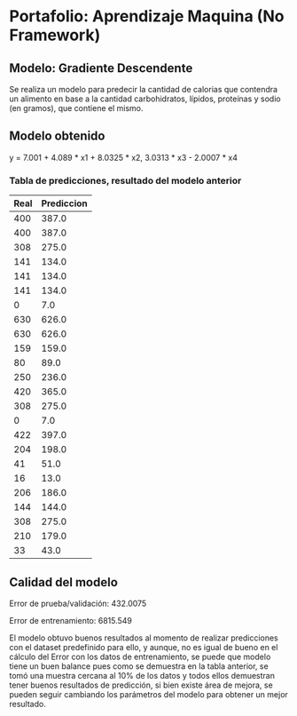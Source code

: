 # Portafolio: Aprendizaje Maquina (No Framework)
## Modelo: Gradiente Descendente
Se realiza un modelo para predecir la cantidad de calorias que contendra un alimento en base a la cantidad carbohidratos, lípidos, proteínas y sodio (en gramos), que contiene el mismo.

## Modelo obtenido
y = 7.001 + 4.089 * x1 + 8.0325 * x2, 3.0313 * x3 - 2.0007 * x4

### Tabla de predicciones, resultado del modelo anterior
| Real | Prediccion    |
| ---- | ------------- |
400    |   387.0|
400    |   387.0|
308    |   275.0|
141    |   134.0|
141    |   134.0|
141    |   134.0|
0      |   7.0|
630    |   626.0|
630    |   626.0|
159    |   159.0|
80     |   89.0|
250    |   236.0|
420    |   365.0|
308    |   275.0|
0      |  7.0|
422    |   397.0|
204    |   198.0|
41     |   51.0|
16     |   13.0|
206    |   186.0|
144    |   144.0|
308    |   275.0|
210    |   179.0|
33     |   43.0|

## Calidad del modelo
Error de prueba/validación: 432.0075

Error de entrenamiento: 6815.549

El modelo obtuvo buenos resultados al momento de realizar predicciones con el dataset predefinido para ello, y aunque, no es igual de bueno en el cálculo del Error con los datos de entrenamiento, se puede que modelo tiene un buen balance pues como se demuestra en la tabla anterior, se tomó una muestra cercana al 10% de los datos y todos ellos demuestran tener buenos resultados de predicción, si bien existe área de mejora, se pueden seguir cambiando los parámetros del modelo para obtener un mejor resultado.
